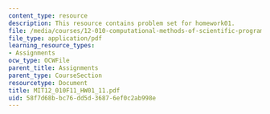 ```yaml
---
content_type: resource
description: This resource contains problem set for homework01.
file: /media/courses/12-010-computational-methods-of-scientific-programming-fall-2011/58f7d68bbc76dd5d36876ef0c2ab998e_MIT12_010F11_HW01_11.pdf
file_type: application/pdf
learning_resource_types:
- Assignments
ocw_type: OCWFile
parent_title: Assignments
parent_type: CourseSection
resourcetype: Document
title: MIT12_010F11_HW01_11.pdf
uid: 58f7d68b-bc76-dd5d-3687-6ef0c2ab998e
---
```


